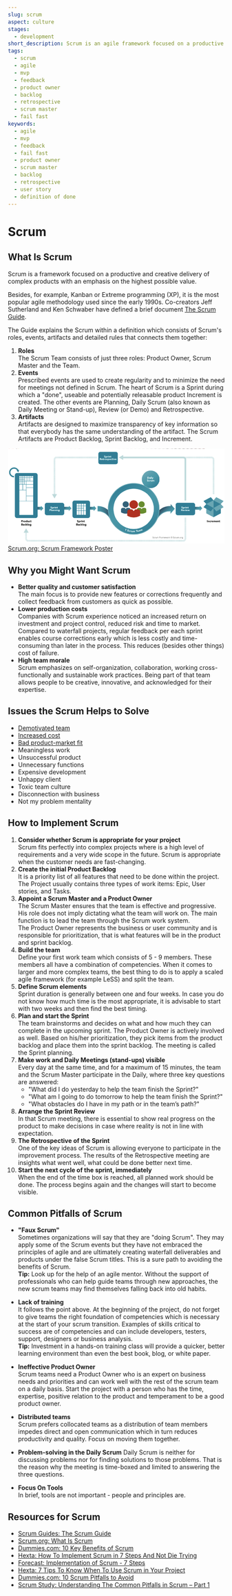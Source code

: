 ```yaml
---
slug: scrum
aspect: culture
stages:
  - development
short_description: Scrum is an agile framework focused on a productive and creative delivery of complex products with an emphasis on the highest possible value. Scrum is lightweight, simple to understand and difficult to master.
tags:
  - scrum
  - agile
  - mvp
  - feedback
  - product owner
  - backlog
  - retrospective
  - scrum master
  - fail fast
keywords:
  - agile
  - mvp
  - feedback
  - fail fast
  - product owner
  - scrum master
  - backlog
  - retrospective
  - user story
  - definition of done
---
```


# Scrum

## What Is Scrum

Scrum is a framework focused on a productive and creative delivery of complex products with an emphasis on the highest possible value.

Besides, for example, Kanban or Extreme programming (XP), it is the most popular agile methodology used since the early 1990s. Co-creators Jeff Sutherland and Ken Schwaber have defined a brief document [The Scrum Guide](https://www.scrumguides.org/scrum-guide.html).

The Guide explains the Scrum within a definition which consists of Scrum's roles, events, artifacts and detailed rules that connects them together:

1. **Roles**  
   The Scrum Team consists of just three roles: Product Owner, Scrum Master and the Team.
2. **Events**  
   Prescribed events are used to create regularity and to minimize the need for meetings not defined in Scrum. The heart of Scrum is a Sprint during which a "done", useable and potentially releasable product Increment is created. The other events are Planning, Daily Scrum (also known as Daily Meeting or Stand-up), Review (or Demo) and Retrospective.
3. **Artifacts**  
   Artifacts are designed to maximize transparency of key information so that everybody has the same understanding of the artifact. The Scrum Artifacts are Product Backlog, Sprint Backlog, and Increment.

![Scrum](/files/scrum.png)  
[Scrum.org: Scrum Framework Poster](https://www.scrum.org/resources/scrum-framework-poster)

## Why you Might Want Scrum

- **Better quality and customer satisfaction**  
  The main focus is to provide new features or corrections frequently and collect feedback from customers as quick as possible.
- **Lower production costs**  
  Companies with Scrum experience noticed an increased return on investment and project control, reduced risk and time to market. Compared to waterfall projects, regular feedback per each sprint enables course corrections early which is less costly and time-consuming than later in the process. This reduces (besides other things) cost of failure.
- **High team morale**  
  Scrum emphasizes on self-organization, collaboration, working cross-functionally and sustainable work practices. Being part of that team allows people to be creative, innovative, and acknowledged for their expertise.

## Issues the Scrum Helps to Solve
- [Demotivated team](/issues/demotivated-team)
- [Increased cost](/issues/increased-cost)
- [Bad product-market fit](/issues/bad-product-market-fit)
- Meaningless work
- Unsuccessful product
- Unnecessary functions
- Expensive development
- Unhappy client
- Toxic team culture
- Disconnection with business
- Not my problem mentality

## How to Implement Scrum

1. **Consider whether Scrum is appropriate for your project**  
   Scrum fits perfectly into complex projects where is a high level of requirements and a very wide scope in the future. Scrum is appropriate when the customer needs are fast-changing.
2. **Create the initial Product Backlog**  
   It is a priority list of all features that need to be done within the project. The Project 
   usually contains three types of work items: Epic, User stories, and Tasks.
3. **Appoint a Scrum Master and a Product Owner**  
   The Scrum Master ensures that the team is effective and progressive. His role does not imply dictating what the team will work on. The main function is to lead the team through the Scrum work system.  
   The Product Owner represents the business or user community and is responsible for prioritization, that is what features will be in the product and sprint backlog.
4. **Build the team**  
   Define your first work team which consists of 5 - 9 members. These members all have a combination of competencies. When it comes to larger and more complex teams, the best thing to do is to apply a scaled agile framework (for example LeSS) and split the team.
5. **Define Scrum elements**  
   Sprint duration is generally between one and four weeks. In case you do not know how much time is the most appropriate, it is advisable to start with two weeks and then find the best timing.
6. **Plan and start the Sprint**  
   The team brainstorms and decides on what and how much they can complete in the upcoming sprint. The Product Owner is actively involved as well. Based on his/her prioritization, they pick items from the product backlog and place them into the sprint backlog. The meeting is called the Sprint planning.
7. **Make work and Daily Meetings (stand-ups) visible**  
   Every day at the same time, and for a maximum of 15 minutes, the team and the Scrum Master participate in the Daily, where three key questions are answered:
    - "What did I do yesterday to help the team finish the Sprint?"
    - "What am I going to do tomorrow to help the team finish the Sprint?"
    - "What obstacles do I have in my path or in the team’s path?"
8. **Arrange the Sprint Review**  
   In that Scrum meeting, there is essential to show real progress on the product to make decisions in case where reality is not in line with expectation.
9. **The Retrospective of the Sprint**  
   One of the key ideas of Scrum is allowing everyone to participate in the improvement process. The results of the Retrospective meeting are insights what went well, what could be done better next time.
10. **Start the next cycle of the sprint, immediately**  
    When the end of the time box is reached, all planned work should be done. The process begins again and the changes will start to become visible.

## Common Pitfalls of Scrum

- **"Faux Scrum"**  
  Sometimes organizations will say that they are "doing Scrum". They may apply some of the Scrum events but they have not embraced the principles of agile and are ultimately creating waterfall deliverables and products under the false Scrum titles. This is a sure path to avoiding the benefits of Scrum.  
  **Tip:** Look up for the help of an agile mentor. Without the support of professionals who can help guide teams through new approaches, the new scrum teams may find themselves falling back into old habits.

- **Lack of training**  
  It follows the point above. At the beginning of the project, do not forget to give teams the right foundation of competencies which is necessary at the start of your scrum transition. Examples of skills critical to success are of competencies and can include developers, testers, support, designers or business analysis.  
  **Tip:** Investment in a hands-on training class will provide a quicker, better learning environment than even the best book, blog, or white paper.

- **Ineffective Product Owner**  
  Scrum teams need a Product Owner who is an expert on business needs and priorities and can work well with the rest of the scrum team on a daily basis. Start the project with a person who has the time, expertise, positive relation to the product and temperament to be a good product owner.
- **Distributed teams**  
  Scrum prefers collocated teams as a distribution of team members impedes direct and open communication which in turn reduces productivity and quality. Focus on moving them together.
- **Problem-solving in the Daily Scrum**
  Daily Scrum is neither for discussing problems nor for finding solutions to those problems. That is the reason why the meeting is time-boxed and limited to answering the three questions.
- **Focus On Tools**  
  In brief, tools are not important - people and principles are.

## Resources for Scrum

- [Scrum Guides: The Scrum Guide](https://www.scrumguides.org/scrum-guide.html)
- [Scrum.org: What Is Scrum](https://www.scrum.org/resources/what-is-scrum)
- [Dummies.com: 10 Key Benefits of Scrum](https://www.dummies.com/careers/project-management/10-key-benefits-of-scrum/)
- [Hexta: How To Implement Scrum in 7 Steps And Not Die Trying](https://www.hexacta.com/2019/01/21/how-to-implement-scrum-in-7-steps-and-not-die-trying/)
- [Forecast: Implementation of Scrum - 7 Steps](https://blog.forecast.it/implementation-of-scrum-7-steps)
- [Hexta: 7 Tips To Know When To Use Scrum in Your Project](https://www.hexacta.com/2018/09/10/7-tips-to-know-when-to-use-scrum-in-your-project/)
- [Dummies.com: 10 Scrum Pitfalls to Avoid](https://www.dummies.com/careers/project-management/10-scrum-pitfalls-to-avoid/)
- [Scrum Study: Understanding The Common Pitfalls in Scrum – Part 1](http://blog.scrumstudy.com/understanding-the-common-pitfalls-in-scrum-part-1/)
